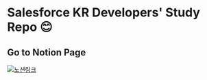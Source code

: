 # Salesforce KR Developers' Study Repo 😊

## Go to Notion Page
[![노션링크](https://img.shields.io/badge/Notion-000000?style=flat-square&logo=Notion&logoColor=white)](https://sf-dev-study.notion.site/Study-Page-423dc59404be4cec853bc36664348947)
